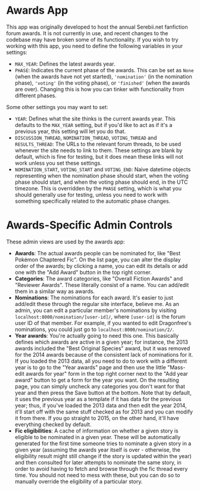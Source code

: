 # Awards App

This app was originally developed to host the annual Serebii.net fanfiction forum awards. It is not currently in use, and recent changes to the codebase may have broken some of its functionality. If you wish to try working with this app, you need to define the following variables in your settings:

  - `MAX_YEAR`: Defines the latest awards year.
  - `PHASE`: Indicates the current phase of the awards. This can be set as `None` (when the awards have not yet started), `'nomination'` (in the nomination phase), `'voting'` (in the voting phase), or `'finished'` (when the awards are over). Changing this is how you can tinker with functionality from different phases.

Some other settings you may want to set:
- `YEAR`: Defines what the site thinks is the current awards year. This defaults to the `MAX_YEAR` setting, but if you'd like to act as if it's a previous year, this setting will let you do that.
- `DISCUSSION_THREAD`, `NOMINATION_THREAD`, `VOTING_THREAD` and `RESULTS_THREAD`: The URLs to the relevant forum threads, to be used whenever the site needs to link to them. These settings are blank by default, which is fine for testing, but it does mean these links will not work unless you set these settings.
- `NOMINATION_START`, `VOTING_START` and `VOTING_END`: Naive datetime objects representing when the nomination phase should start, when the voting phase should start, and when the voting phase should end, in the UTC timezone. This is overridden by the `PHASE` setting, which is what you should generally use for testing, unless you need to work with something specifically related to the automatic phase changes.

# Awards-Specific Admin Controls

These admin views are used by the awards app:

- **Awards**: The actual awards people can be nominated for, like "Best Pokémon Chaptered Fic". On the list page, you can alter the display order of the awards; by clicking a name, you can edit its details or add one with the "Add Award" button in the top right corner.
- **Categories**: The award categories, like "Overall Fiction Awards" and "Reviewer Awards". These literally consist of a name. You can add/edit them in a similar way as awards.
- **Nominations**: The nominations for each award. It's easier to just add/edit these through the regular site interface, believe me. As an admin, you can edit a particular member's nominations by visiting `localhost:8000/nomination/[user-id]/`, where `[user-id]` is the forum user ID of that member. For example, if you wanted to edit Dragonfree's nominations, you could just go to `localhost:8000/nomination/2/`.
- **Year awards**: You're actually going to need this one. This basically defines which awards are active in a given year; for instance, the 2013 awards included the "Best Original Species" award, but it was removed for the 2014 awards because of the consistent lack of nominations for it. If you loaded the 2013 data, all you need to do to work with a different year is to go to the "Year awards" page and then use the little "Mass-edit awards for year" form in the top right corner next to the "Add year award" button to get a form for the year you want. On the resulting page, you can simply uncheck any categories you don't want for that year and then press the Save button at the bottom. Note that by default, it uses the previous year as a template if it has data for the previous year; thus, if you've loaded the 2013 data and then edit the year 2014, it'll start off with the same stuff checked as for 2013 and you can modify it from there. If you go straight to 2015, on the other hand, it'll have everything checked by default.
- **Fic eligibilities**: A cache of information on whether a given story is eligible to be nominated in a given year. These will be automatically generated for the first time someone tries to nominate a given story in a given year (assuming the awards year itself is over - otherwise, the eligibility result might still change if the story is updated within the year) and then consulted for later attempts to nominate the same story, in order to avoid having to fetch and browse through the fic thread every time. You should not need to mess with these, but you can do so to manually override the eligibility of a particular story.
